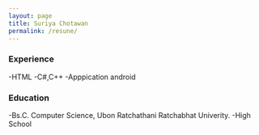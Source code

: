 ```yaml
---
layout: page
title: Suriya Chotawan
permalink: /resune/
---
```


### Experience
-HTML
-C#,C++
-Apppication android


### Education
-Bs.C. Computer Science, Ubon Ratchathani Ratchabhat Univerity.
-High School

